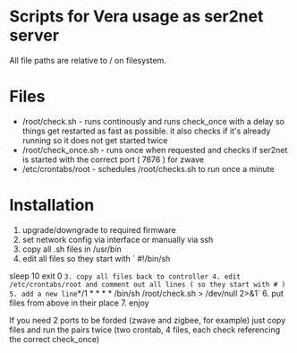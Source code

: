 # Scripts for Vera usage as ser2net server

All file paths are relative to / on filesystem.

# Files
* /root/check.sh - runs continously and runs check_once with a delay so things get restarted as fast as possible. it also checks if it's already running so it does not get started twice
* /root/check_once.sh - runs once when requested and checks if ser2net is started with the correct port ( 7676 ) for zwave
* /etc/crontabs/root - schedules /root/checks.sh to run once a minute


# Installation
1. upgrade/downgrade to required firmware
2. set network config via interface or manually via ssh
3. copy all .sh files in /usr/bin
4. edit all files so they start with
`
#!/bin/sh

sleep 10
exit 0
`
3. copy all files back to controller
4. edit /etc/crontabs/root and comment out all lines ( so they start with # )
5. add a new line `*/1 * * * * /bin/sh /root/check.sh > /dev/null 2>&1`
6. put files from above in their place
7. enjoy

If you need 2 ports to be forded (zwave and zigbee, for example) just copy files and run the pairs twice (two crontab, 4 files, each check referencing the correct check_once)
